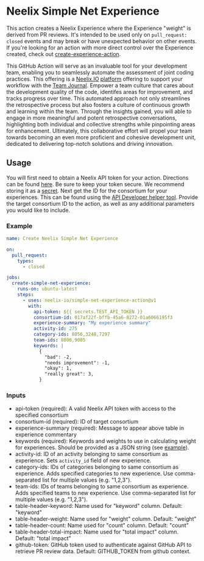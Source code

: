 # Neelix Simple Net Experience

This action creates a Neelix Experience where the Experience "weight" is derived
from PR reviews. It's intended to be used only on `pull_request: closed` events
and may break or have unexpected behavior on other events. If you're looking
for an action with more direct control over the Experience created, check out
[create-experience-action](https://github.com/neelix-io/create-experience-action).

This GitHub Action will serve as an invaluable tool for your development team,
enabling you to seamlessly automate the assessment of joint coding practices.
This offering is a [Neelix.IO](https://www.neelix.io)
[platform](https://platform.neelix.io/github-actions) offering to support your
workflow with the [Team Journal](https://team.neelix.io/team-journal). Empower
a team culture that cares about the development quality of the code, identifes
areas for improvement, and tracks progress over time. This automated approach
not only streamlines the retrospective process but also fosters a culture of
continuous growth and learning within the team. Through the insights gained, you
will able to engage in more meaningful and potent retrospective conversations,
highlighting both individual and collective strengths while pinpointing areas
for enhancement. Ultimately, this collaborative effort will propel your team
towards becoming an even more proficient and cohesive development unit,
dedicated to delivering top-notch solutions and driving innovation.

## Usage

You will first need to obtain a Neelix API token for your action. Directions
can be found [here](https://platform.neelix.io/api). Be sure to keep your token
secure. We recommend storing it as a
[secret](https://docs.github.com/en/actions/security-guides/encrypted-secrets).
Next get the ID for the consortium for your experiences. This can be found using
the [API Developer helper tool](https://platform.neelix.io/api-developer-helper).
Provide the target consortium ID to the action, as well as any additional
parameters you would like to include.

### Example

```yaml
name: Create Neelix Simple Net Experience

on:
  pull_request:
    types:
      - closed

jobs:
  create-simple-net-experience:
    runs-on: ubuntu-latest
    steps:
      - uses: neelix-io/simple-net-experience-action@v1
        with:
          api-token: ${{ secrets.TEST_API_TOKEN }}
          consortium-id: 017af22f-bffb-45a6-8272-01a6066195f3
          experience-summary: "My experience summary"
          activity-id: 275
          category-ids: 8056,3248,7297
          team-ids: 8806,9005
          keywords: |
            {
              "bad": -2,
              "needs improvement": -1,
              "okay": 1,
              "really great": 3,
            }
```

### Inputs

* api-token (required): A valid Neelix API token with access to the specified
  consortium
* consortium-id (required): ID of target consortium
* experience-summary (required): Message to appear above table in experience
  commentary
* keywords (required): Keywords and weights to use in calculating weight for
  experiences. Should be provided as a JSON string (see [example](#example)).
* activity-id: ID of an activity belonging to same consortium as experience.
  Sets `activity_id` field of new experience.
* category-ids: IDs of categories belonging to same consortium as experience.
  Adds specified categories to new experience. Use comma-separated list for
  multiple values (e.g. "1,2,3").
* team-ids: IDs of teams belonging to same consortium as experience. Adds
  specified teams to new experience. Use comma-separated list for multiple
  values (e.g. "1,2,3"). 
* table-header-keyword: Name used for "keyword" column. Default: "keyword"
* table-header-weight: Name used for "weight" column. Default: "weight"
* table-header-count: Name used for "count" column. Default: "count"
* table-header-total-impact: Name used for "total impact" column. Default:
  "total impact"
* github-token: GitHub token used to authenticate against GitHub API to
  retrieve PR review data. Default: GITHUB_TOKEN from github context.

